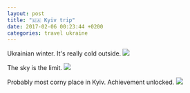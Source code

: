 ```yaml
---
layout: post
title: "🇺🇦 Kyiv trip"
date: 2017-02-06 00:23:44 +0200
categories: travel ukraine
---
```


Ukrainian winter. It's really cold outside.
<img src="http://imgur.com/tzVbXEK.jpg"/>

The sky is the limit.
<img src="http://imgur.com/mW7K6Jl.jpg"/>

Probably most corny place in Kyiv. Achievement unlocked.
<img src="http://imgur.com/DRP1Cj6.jpg"/>

